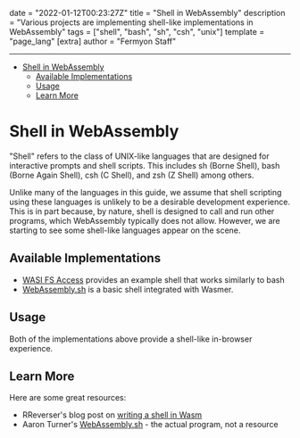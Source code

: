 date = "2022-01-12T00:23:27Z"
title = "Shell in WebAssembly"
description = "Various projects are implementing shell-like implementations in WebAssembly"
tags = ["shell", "bash", "sh", "csh", "unix"]
template = "page_lang"
[extra]
author = "Fermyon Staff"

---

- [Shell in WebAssembly](#shell-in-webassembly)
  - [Available Implementations](#available-implementations)
  - [Usage](#usage)
  - [Learn More](#learn-more)

# Shell in WebAssembly

"Shell" refers to the class of UNIX-like languages that are designed for interactive prompts and shell scripts.
This includes sh (Borne Shell), bash (Borne Again Shell), csh (C Shell), and zsh (Z Shell) among others.

Unlike many of the languages in this guide, we assume that shell scripting using these languages is unlikely to be a desirable development experience. This is in part because, by nature, shell is designed to call and run other programs, which WebAssembly typically does not allow. However, we are starting to see some shell-like languages appear on the scene.

## Available Implementations

- [WASI FS Access](https://github.com/GoogleChromeLabs/wasi-fs-access) provides an example shell that works similarly to bash
- [WebAssembly.sh](https://github.com/wasmerio/webassembly.sh) is a basic shell integrated with Wasmer. 

## Usage

Both of the implementations above provide a shell-like in-browser experience.

## Learn More

Here are some great resources:

- RReverser's blog post on [writing a shell in Wasm](https://rreverser.com/webassembly-shell-with-a-real-filesystem-access-in-a-browser/)
- Aaron Turner's [WebAssembly.sh](https://webassembly.sh/) - the actual program, not a resource
